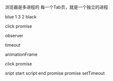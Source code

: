 浏览器是多进程的
每一个Tab页，就是一个独立的进程

blue
1
3
2
black

click
promise

observer

timeout

animationFrame

click
promise

sript start
script end
promise
promise
setTimeout